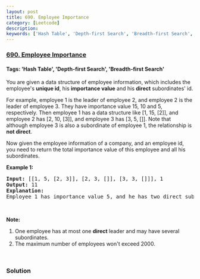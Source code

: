 ```yaml
---
layout: post
title: 690. Employee Importance
category: [Leetcode]
description: 
keywords: ['Hash Table', 'Depth-first Search', 'Breadth-first Search', 'Leetcode', 'Easy']
---
```

### [690. Employee Importance](https://leetcode.com/problems/employee-importance)

#### Tags: 'Hash Table', 'Depth-first Search', 'Breadth-first Search'

<div class="content__u3I1 question-content__JfgR"><div><p>You are given a data structure of employee information, which includes the employee's <b>unique id</b>, his <b>importance value</b> and his <b>direct</b> subordinates' id.</p>
<p>For example, employee 1 is the leader of employee 2, and employee 2 is the leader of employee 3. They have importance value 15, 10 and 5, respectively. Then employee 1 has a data structure like [1, 15, [2]], and employee 2 has [2, 10, [3]], and employee 3 has [3, 5, []]. Note that although employee 3 is also a subordinate of employee 1, the relationship is <b>not direct</b>.</p>
<p>Now given the employee information of a company, and an employee id, you need to return the total importance value of this employee and all his subordinates.</p>
<p><b>Example 1:</b></p>
<pre><b>Input:</b> [[1, 5, [2, 3]], [2, 3, []], [3, 3, []]], 1
<b>Output:</b> 11
<b>Explanation:</b>
Employee 1 has importance value 5, and he has two direct subordinates: employee 2 and employee 3. They both have importance value 3. So the total importance value of employee 1 is 5 + 3 + 3 = 11.
</pre>
<p> </p>
<p><b>Note:</b></p>
<ol>
<li>One employee has at most one <b>direct</b> leader and may have several subordinates.</li>
<li>The maximum number of employees won't exceed 2000.</li>
</ol>
<p> </p>
</div></div>

### Solution
